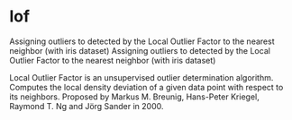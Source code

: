 # lof
Assigning outliers to detected by the Local Outlier Factor to the nearest neighbor (with iris dataset)
Assigning outliers to detected by the Local Outlier Factor to the nearest neighbor (with iris dataset)

Local Outlier Factor is an unsupervised outlier determination algorithm. Computes the local density deviation of a given data point with respect to its neighbors. Proposed by Markus M. Breunig, Hans-Peter Kriegel, Raymond T. Ng and Jörg Sander in 2000.

